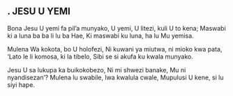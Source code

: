 ## . JESU U YEMI

Bona Jesu U yemi fa pil’a munyako,
U yemi, U litezi, kuli U to kena;
Maswabi ki a luna ba ba li lu ba Hae,
Ki maswabi ku luna, ha lu Mu yemisa.


Mulena Wa kokota, bo U holofezi,
Ni kuwani ya miutwa, ni mioko kwa pata,
‘Lato le li komosa, ki la tibelo,
Sibi se si akufa ku kwala munyako.


Jesu U sa lukupa ka buikokobezo,
Ni mi shwezi banake, Mu ni nyandisezan’?
Mulena lu swabile, lwa kwalula cwale,
Mupulusi U kene, si lu siyi hape.

